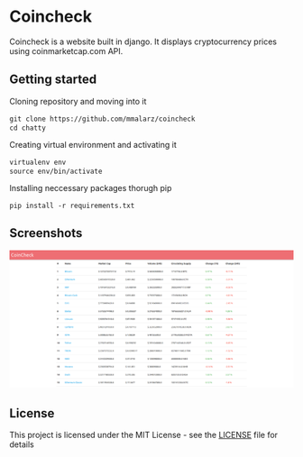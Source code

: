 # Coincheck
Coincheck is a website built in django. It displays cryptocurrency prices using coinmarketcap.com API.

## Getting started
Cloning repository and moving into it 
```
git clone https://github.com/mmalarz/coincheck
cd chatty
```

Creating virtual environment and activating it
```
virtualenv env
source env/bin/activate 
```

Installing neccessary packages thorugh pip
```
pip install -r requirements.txt
```

## Screenshots
![alt text](https://github.com/mmalarz/coincheck/blob/master/screenshots/coincheck-screenshot.png)

## License
This project is licensed under the MIT License - see the [LICENSE](LICENSE) file for details

